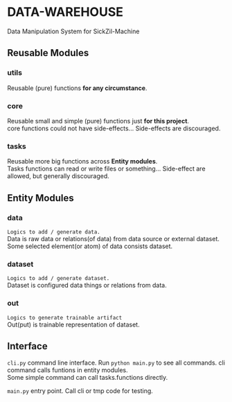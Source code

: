 # DATA-WAREHOUSE
Data Manipulation System for SickZil-Machine

## Reusable Modules

### utils
Reusable (pure) functions **for any circumstance**.

### core
Reusable small and simple (pure) functions just **for this project**. \
core functions could not have side-effects...
Side-effects are discouraged. 

### tasks
Reusable more big functions across **Entity modules**. \
Tasks functions can read or write files or something... 
Side-effect are allowed, but generally discouraged.

## Entity Modules

### data
`Logics to add / generate data.` \
Data is raw data or relations(of data) from data source 
or external dataset. Some selected element(or atom) of data 
consists dataset.

### dataset
`Logics to add / generate dataset.` \
Dataset is configured data things or relations from data.

### out
`Logics to generate trainable artifact` \
Out(put) is trainable representation of dataset.

## Interface
`cli.py` command line interface. Run `python main.py` to see
all commands. cli command calls funtions in entity modules. \
Some simple command can call tasks.functions directly.

`main.py` entry point. Call cli or tmp code for testing.
